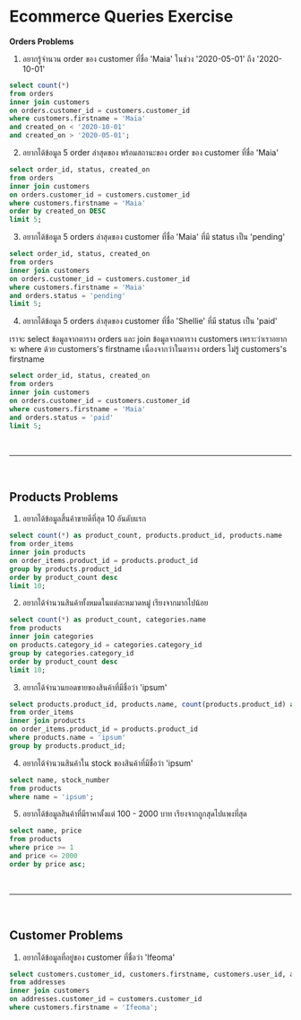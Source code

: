 # Ecommerce Queries Exercise

**Orders Problems**

1. อยากรู้จำนวน order ของ customer ที่ชื่อ 'Maia' ในช่วง '2020-05-01' ถึง '2020-10-01'

```sql
select count(*)
from orders
inner join customers
on orders.customer_id = customers.customer_id
where customers.firstname = 'Maia'
and created_on < '2020-10-01'
and created_on > '2020-05-01';
```

2. อยากได้ข้อมูล 5 order ล่าสุดของ พร้อมสถานะของ order ของ customer ที่ชื่อ 'Maia'

```sql
select order_id, status, created_on
from orders
inner join customers
on orders.customer_id = customers.customer_id
where customers.firstname = 'Maia'
order by created_on DESC
limit 5;
```

3. อยากได้ข้อมูล 5 orders ล่าสุดของ customer ที่ชื่อ 'Maia' ที่มี status เป็น 'pending'

```sql
select order_id, status, created_on
from orders
inner join customers
on orders.customer_id = customers.customer_id
where customers.firstname = 'Maia'
and orders.status = 'pending'
limit 5;
```

4. อยากได้ข้อมูล 5 orders ล่าสุดของ customer ที่ชื่อ 'Shellie' ที่มี status เป็น 'paid'

เราจะ select ข้อมูลจากตาราง orders และ join ข้อมูลจากตาราง customers เพราะว่าเราอยากจะ where ด้วย customers's firstname เนื่องจากว่าในตาราง orders ไม่รู้ customers's firstname

```sql
select order_id, status, created_on
from orders
inner join customers
on orders.customer_id = customers.customer_id
where customers.firstname = 'Maia'
and orders.status = 'paid'
limit 5;
```

<br><hr><br>

## Products Problems

1. อยากได้ข้อมูลสิ้นค้าขายดีที่สุด 10 อันดับแรก

```sql
select count(*) as product_count, products.product_id, products.name
from order_items
inner join products
on order_items.product_id = products.product_id
group by products.product_id
order by product_count desc
limit 10;
```

2. อยากได้จำนวนสินค้าทั้งหมดในแต่ละหมวดหมู่ เรียงจากมากไปน้อย

```sql
select count(*) as product_count, categories.name
from products
inner join categories
on products.category_id = categories.category_id
group by categories.category_id
order by product_count desc
limit 10;
```

3. อยากได้จำนวนยอดขายของสินค้าที่มีชื่อว่า 'ipsum'

```sql
select products.product_id, products.name, count(products.product_id) as product_count
from order_items
inner join products
on order_items.product_id = products.product_id
where products.name = 'ipsum'
group by products.product_id;
```

4. อยากได้จำนวนสินค้าใน stock ของสินค้าที่มีชื่อว่า 'ipsum'

```sql
select name, stock_number
from products
where name = 'ipsum';
```

5. อยากได้ข้อมูลสินค้าที่มีราคาตั้งแต่ 100 - 2000 บาท เรียงจากถูกสุดไปแพงที่สุด

```sql
select name, price
from products
where price >= 1
and price <= 2000
order by price asc;
```

<br><hr><br>

## Customer Problems

1. อยากได้ข้อมูลที่อยู่ของ customer ที่ชื่อว่า 'Ifeoma'

```sql
select customers.customer_id, customers.firstname, customers.user_id, address_id, district, postal, street
from addresses
inner join customers
on addresses.customer_id = customers.customer_id
where customers.firstname = 'Ifeoma';
```
